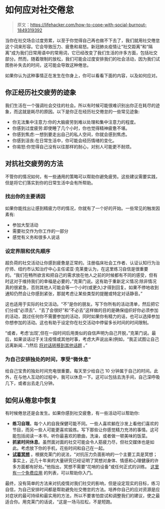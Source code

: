 # 如何应对社交倦怠

> 原文：<https://lifehacker.com/how-to-cope-with-social-burnout-1849319392>

当你在社交场合过度劳累，以至于你觉得自己再也做不下去了，我们就用社交倦怠这个词来形容。它会导致压力、疲惫和易怒。新冠肺炎疫情让“社交距离”和“隔离”成为我们日常用语中的常用词，它已经改变了我们生活的许多方面，包括社交部分。然而，随着限制的放松，我们可能会过度安排我们的社会活动，因为我们试图弥补失去的时间，这可能会导致这种倦怠。



如果你认为这种事情正在发生在你身上，你可以看看下面的内容，以及如何应对。

## **你正经历社交疲劳的迹象**

我们生活在一个强调社会交往的社会。所以有时候可能很难识别出你正在耗尽的迹象，而这就是耗尽的原因。以下是你正在经历社交倦怠的一些常见迹象:

*   你无法集中注意力:你的大脑疲劳到难以处理和集中注意力的程度。
*   你感到过度疲劳:即使睡了几个小时，你也觉得精神疲惫不堪。
*   你感到焦虑:一想到要走出自己的私人空间，你就会感到焦虑。
*   你感到沮丧:在日常生活中，你可能会经历情绪的变化。
*   你易怒:你觉得自己没有以往那样的耐心，对别人可能更不耐烦。

## **对抗社交疲劳的方法**

不管你的情况如何，有一些通用的策略可以帮助你避免疲劳。这些建议需要实践，但是将它们落实到你的日常生活中会有所帮助。

### 找出你的主要诱因

如果你能找出让感到精疲力尽的情况，你就有了一个好的开始。一些常见的触发因素有:

*   参加大型活动
*   需要社交作为你工作的一部分
*   感觉有义务和很多人说话

### 设定界限和优先顺序

超负荷的社交活动让你感到疲惫是正常的。注册临床社会工作者、认证认知行为治疗师、纽约市认知治疗中心主任诺亚·克莱曼认为，在这里练习自信是很重要的。“我们在畅所欲言和把自己的需求放在他人之前的时候都有不同的感受，但有时这对于维持我们的幸福是必要的，”克莱门说。这有助于重新定义情况:除非情况真的很紧急，否则其他人可能会等一个小时(或更久)才得到回复。如果不停地收到通知仍然会让你感到紧张，那就考虑让某些类型的提醒或特定对话静音。”

这也适用于实际的社交活动。“不”是你的朋友。写下你所有的活动清单，然后把它们分成“必须去”、“去了会很好”和“不必去”这样做的目的是确保组织好你必须参加的活动，跳过任何你不需要参加的活动，同时如果你有精力的话，也可以选择参加你想参加的活动。这也有助于设定你在社交活动中停留多长时间的时间限制。

“或者，考虑‘出现’,但在一段时间后用类似的自信声明为自己开脱，”克莱门说。最后，如果谈话过于关注疫情或其他时事，考虑大声说出来(例如，“我正试图让自己远离新闻...”)然后 [将对话转移到其他话题](https://www.nytimes.com/2020/04/03/smarter-living/conversation-starters-non-coronavirus.html) 。”

### 为自己安排独处的时间，享受“微休息”

给自己宝贵的独处时间充电很重要。每天至少给自己 10 分钟属于自己的时间。此外，在与他人互动的过程中，我可以休息一下。这可以包括去洗手间，自己深呼吸几下，或者出去走几分钟。

## **如何从倦怠中恢复**

有时候倦怠还是会发生。如果你感到社交疲惫，有一些活动可以帮助你:

*   **练习自理**。每个人的自我保健可能不同。一些人喜欢躺在沙发上看他们喜欢的节目，而另一些人可能更喜欢锻炼。写下那些让你感觉精力充沛的事情。这可能包括阅读一本书，听你最喜欢的歌曲，洗澡，或者做一顿美味的饭菜。
*   **抓紧时间休息**。虽然面对面的社交可能会令人筋疲力尽，但社交媒体也是如此。考虑放下你的手机，花些时间和自己在一起。
*   [**试着冥想**](https://lifehacker.com/how-to-benefit-from-meditation-even-if-you-re-bad-at-it-1849196719) 。根据克莱门的说法，“对抗压力负面影响的一个主要工具是冥想；事实上，近几十年来的大量研究已经证明了冥想对身体、情感和心理健康的许多方面都有好处。”他指出，冥想不需要“花哨的设备”或任何正式的训练。 [这里有一个免费应用](https://lifehacker.com/7-meditation-apps-that-are-cheaper-and-better-than-he-1847455111) 的列表，可以帮助你入门。

最终，没有简单的方法来对抗疫情对我们社交的影响，但是设定现实的目标，练习自信，为自己安排时间都是帮助避免社交倦怠的方法。培养你自己的应对资源是应对症状的最可持续和最实用的方法，所以不要害怕尝试和调整我们的建议，使之最适合你。用克莱门的话说，“这是一场马拉松，不是短跑。
